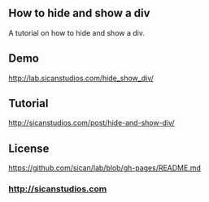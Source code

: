 ## How to hide and show a div
A tutorial on how to hide and show a div.

## Demo
http://lab.sicanstudios.com/hide_show_div/

## Tutorial
http://sicanstudios.com/post/hide-and-show-div/

## License
https://github.com/sican/lab/blob/gh-pages/README.md

### http://sicanstudios.com